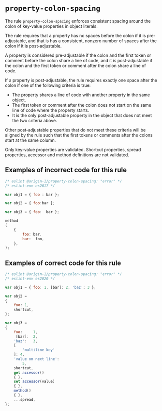 
# `property-colon-spacing`

The rule `property-colon-spacing` enforces consistent spacing around the colon of key-value
properties in object literals.

The rule requires that a property has no spaces before the colon if it is pre-adjustable, and that
is has a consistent, nonzero number of spaces after the colon if it is post-adjustable.

A property is considered pre-adjustable if the colon and the first token or comment before the colon
share a line of code, and it is post-adjustable if the colon and the first token or comment after
the colon share a line of code.

If a property is post-adjustable, the rule requires exactly one space after the colon if one of the
following criteria is true:
* The property shares a line of code with another property in the same object.
* The first token or comment after the colon does not start on the same line of code where the
  property starts.
* It is the only post-adjustable property in the object that does not meet the two criteria above.

Other post-adjustable properties that do not meet these criteria will be aligned by the rule such
that the first tokens or comments after the colons start at the same column.

Only key-value properties are validated.
Shortcut properties, spread properties, accessor and method definitions are not validated.

## Examples of **incorrect** code for this rule

```js
/* eslint @origin-1/property-colon-spacing: "error" */
/* eslint-env es2017 */

var obj1 = { foo : bar };

var obj2 = { foo:bar };

var obj3 = { foo:  bar };

method
(
    {
        foo: bar,
        bar:  foo,
    },
);

```

## Examples of **correct** code for this rule

```js
/* eslint @origin-1/property-colon-spacing: "error" */
/* eslint-env es2020 */

var obj1 = { foo: 1, [bar]: 2, 'baz': 3 };

var obj2 =
{
    foo: 1,
    shortcut,
};

var obj3 =
{
    foo:     1,
     [bar]:  2,
    'baz':   3,
    [
        'multiline key'
    ]: 4,
    'value on next line':
        5,
    shortcut,
    get accessor()
    { },
    set accessor(value)
    { },
    method()
    { },
    ...spread,
};
```
